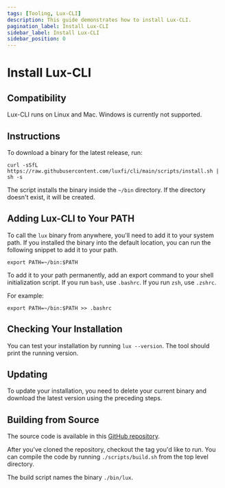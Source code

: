 ```yaml
---
tags: [Tooling, Lux-CLI]
description: This guide demonstrates how to install Lux-CLI. 
pagination_label: Install Lux-CLI
sidebar_label: Install Lux-CLI
sidebar_position: 0
---
```


# Install Lux-CLI

## Compatibility

Lux-CLI runs on Linux and Mac. Windows is currently not supported.

## Instructions

To download a binary for the latest release, run:

```shell
curl -sSfL https://raw.githubusercontent.com/luxfi/cli/main/scripts/install.sh | sh -s
```

The script installs the binary inside the `~/bin` directory. If the directory doesn't exist,
it will be created.

## Adding Lux-CLI to Your PATH

To call the `lux` binary from anywhere, you'll need to add it to your system path. If you installed
the binary into the default location, you can run the following snippet to add it to your path.

```shell
export PATH=~/bin:$PATH
```

To add it to your path permanently, add an export command to your shell initialization script. If
you run `bash`, use `.bashrc`. If you run `zsh`, use `.zshrc`.

For example:

```shell
export PATH=~/bin:$PATH >> .bashrc
```

## Checking Your Installation

You can test your installation by running `lux --version`. The tool should print the running version.

## Updating

To update your installation, you need to delete your current binary and download the latest version
using the preceding steps.

## Building from Source

The source code is available in this [GitHub repository](https://github.com/luxfi/cli).

After you've cloned the repository, checkout the tag you'd like to run. You can compile the code by
running `./scripts/build.sh` from the top level directory.

The build script names the binary `./bin/lux`.
